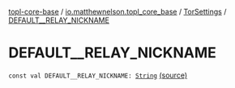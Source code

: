 [topl-core-base](../../index.md) / [io.matthewnelson.topl_core_base](../index.md) / [TorSettings](index.md) / [DEFAULT__RELAY_NICKNAME](./-d-e-f-a-u-l-t__-r-e-l-a-y_-n-i-c-k-n-a-m-e.md)

# DEFAULT__RELAY_NICKNAME

`const val DEFAULT__RELAY_NICKNAME: `[`String`](https://kotlinlang.org/api/latest/jvm/stdlib/kotlin/-string/index.html) [(source)](https://github.com/05nelsonm/TorOnionProxyLibrary-Android/blob/master/topl-core-base/src/main/java/io/matthewnelson/topl_core_base/TorSettings.kt#L125)